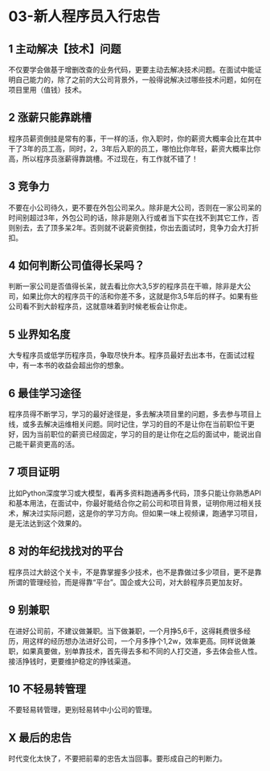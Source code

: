 # 03-新人程序员入行忠告

## 1  主动解决【技术】问题

不仅要学会做基于增删改查的业务代码，更要主动去解决技术问题。在面试中能证明自己能力的，除了之前的大公司背景外，一般得说解决过哪些技术问题，如何在项目里用（值钱）技术。

## 2 涨薪只能靠跳槽

程序员薪资倒挂是常有的事，干一样的活，你入职时，你的薪资大概率会比在其中干了3年的员工高，同时，2，3年后入职的员工，哪怕比你年轻，薪资大概率比你高，所以程序员涨薪得靠跳槽。不过现在，有工作就不错了！

## 3 竞争力

不要在小公司待久，更不要在外包公司呆久。除非是大公司，否则在一家公司呆的时间别超过3年，外包公司的话，除非是刚入行或者当下实在找不到其它工作，否则别去，去了顶多呆2年。否则就不说薪资倒挂，你出去面试时，竞争力会大打折扣。

## 4 如何判断公司值得长呆吗？

判断一家公司是否值得长呆，就去看比你大3,5岁的程序员在干嘛，除非是大公司，如果比你大的程序员干的活和你差不多，这就是你3,5年后的样子。如果有些公司看不到大龄程序员，这就意味着到时候老板会让你走。

## 5 业界知名度

大专程序员或低学历程序员，争取尽快升本。程序员最好去出本书，在面试过程中，有一本书的收益会超出你的想象。

## 6 最佳学习途径

 程序员得不断学习，学习的最好途径是，多去解决项目里的问题，多去参与项目上线，或多去解决运维相关问题。同时记住，学习的目的不是让你在当前职位干更好，因为当前职位的薪资已经固定，学习的目的是让你在之后的面试中，能说出自己能干薪资更高的活。

## 7 项目证明

比如Python深度学习或大模型，看再多资料跑通再多代码，顶多只能让你熟悉API和基本用法，在面试中，你最好能结合你之前公司和项目背景，证明你用过相关技术，解决过实际问题，这是你的学习方向。但如果一味上视频课，跑通学习项目，是无法达到这个效果的。

## 8 对的年纪找找对的平台

程序员过大龄这个关卡，不是靠掌握多少技术，也不是靠做过多少项目，更不是靠所谓的管理经验，而是得靠“平台”。国企或大公司，对大龄程序员更加友好。

## 9 别兼职

在进好公司前，不建议做兼职。当下做兼职，一个月挣5,6千，这得耗费很多经历，用这样的经历想办法进好公司，一个月多挣个1,2w，效率更高。同样说做兼职，如果真要做，别单靠技术，首先得去多和不同的人打交道，多去体会些人性。接活挣钱时，更要维护稳定的挣钱渠道。

## 10 不轻易转管理

不要轻易转管理，更别轻易转中小公司的管理。

## X 最后的忠告

时代变化太快了，不要把前辈的忠告太当回事。要形成自己的判断力。